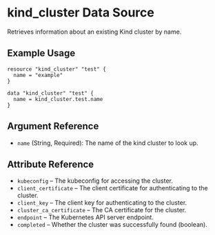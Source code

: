 # kind_cluster Data Source

Retrieves information about an existing Kind cluster by name.

## Example Usage

```hcl
resource "kind_cluster" "test" {
  name = "example"
}

data "kind_cluster" "test" {
  name = kind_cluster.test.name
}
```

## Argument Reference

- `name` (String, Required): The name of the kind cluster to look up.

## Attribute Reference

- `kubeconfig` – The kubeconfig for accessing the cluster.
- `client_certificate` – The client certificate for authenticating to the cluster.
- `client_key` – The client key for authenticating to the cluster.
- `cluster_ca_certificate` – The CA certificate for the cluster.
- `endpoint` – The Kubernetes API server endpoint.
- `completed` – Whether the cluster was successfully found (boolean).

